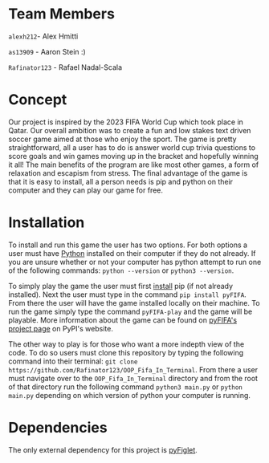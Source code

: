 # Team Members
`alexh212`- Alex Hmitti

`as13909` - Aaron Stein :)

`Rafinator123` - Rafael Nadal-Scala

# Concept
Our project is inspired by the 2023 FIFA World Cup which took place in Qatar. Our overall ambition was to create a fun and low stakes text driven soccer game aimed at those who enjoy the sport. The game is pretty straightforward, all a user has to do is answer world cup trivia questions to score goals and win games moving up in the bracket and hopefully winning it all! The main benefits of the program are like most other games, a form of relaxation and escapism from stress. The final advantage of the game is that it is easy to install, all a person needs is pip and python on their computer and they can play our game for free.

# Installation
To install and run this game the user has two options. For both options a user must have [Python](https://www.python.org/downloads/) installed on their computer if they do not already. If you are unsure whether or not your computer has python attempt to run one of the following commands: `python --version` or `python3 --version`. 

To simply play the game the user must first [install](https://pip.pypa.io/en/stable/installation/) pip (if not already installed). Next the user must type in the command `pip install pyFIFA`. From there the user will have the game installed locally on their machine. To run the game simply type the command `pyFIFA-play` and the game will be playable. More information about the game can be found on [pyFIFA's project page](https://pypi.org/project/pyFIFA/) on PyPI's website. 

The other way to play is for those who want a more indepth view of the code. To do so users must clone this repository by typing the following command into their terminal: `git clone https://github.com/Rafinator123/OOP_Fifa_In_Terminal`. From there a user must navigate over to the `OOP_Fifa_In_Terminal` directory and from the root of that directory run the following command `python3 main.py` or `python main.py` depending on which version of python your computer is running.

# Dependencies
The only external dependency for this project is [pyFiglet](https://pypi.org/project/pyfiglet/).
